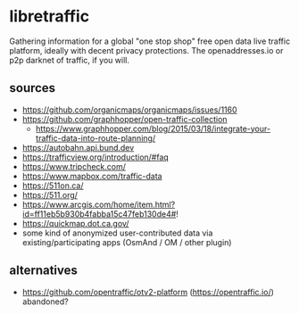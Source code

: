 # libretraffic

Gathering information for a global "one stop shop" free open data live traffic platform, ideally with decent privacy protections. The openaddresses.io or p2p darknet of traffic, if you will.

## sources

- https://github.com/organicmaps/organicmaps/issues/1160
- https://github.com/graphhopper/open-traffic-collection
  - https://www.graphhopper.com/blog/2015/03/18/integrate-your-traffic-data-into-route-planning/
- https://autobahn.api.bund.dev
- https://trafficview.org/introduction/#faq
- https://www.tripcheck.com/
- https://www.mapbox.com/traffic-data
- https://511on.ca/
- https://511.org/
- https://www.arcgis.com/home/item.html?id=ff11eb5b930b4fabba15c47feb130de4#!
- https://quickmap.dot.ca.gov/
- some kind of anonymized user-contributed data via existing/participating apps (OsmAnd / OM / other plugin)

## alternatives

- https://github.com/opentraffic/otv2-platform (https://opentraffic.io/) abandoned?
